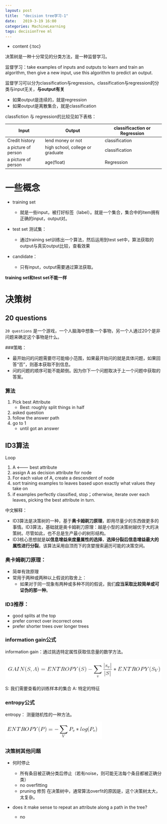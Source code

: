 ```yaml
---
layout: post
title:  "decision tree学习-1"
date:   2019-3-19 16:00
categories: MachineLearning
tags: decisionTree ml
---
```


* content
{:toc}

决策树是一种十分常见的分类方法，是一种监督学习。

监督学习：take examples of inputs and outputs to learn and train an algorithm, then give a new input, use this algorithm to predict an output.

监督学习可以分为classification与regression。classification与regression的分类与input无关，**与output有关**
- 如果output是连续的，就是regression
- 如果output是离散集合，就是classification

classfiction 与 regression的比较见如下表格：

| Input | Output | classificaction or Regression |
| ---- | ---- | ---- | 
| Credit history | lend money or not | classification |
| a picture of person | high school, college or graduate | classification |
| a picture of person | age(float) | Regression |


# 一些概念
- training set 
    - 就是一些input，被打好标签（label）。就是一个集合，集合中的item拥有正确的input，output对。

- test set 测试集： 
    - 通过training set训练出一个算法，然后运用到test set中，算法获取的output与真实output比较，查看效果
- candidate：
    - 只有input，output需要通过算法获取。

**training set和test set不能一样**

# 决策树
## 20 questions
`20 questions` 是一个游戏，一个人脑海中想象一个事物，另一个人通过20个是非问题来确定这个事物是什么。

###策略：
- 最开始问的问题需要尽可能缩小范围，如果最开始问的就是具体问题，如果回答“否”，则基本获取不到信息。
- 问的问题的顺序可能不能颠倒。因为你下一个问题取决于上一个问题中获取的答案。

### 算法
1. Pick best Attribute
    - Best: roughly split things in half
2. asked question 
3. follow the answer path
4. go to 1
    - until got an answer

## ID3算法
Loop
1. A <--- best attribute
2. assign A as decision attribute for node
3. For each value of A, create a descendent of node
4. sort training examples to leaves based upon exactly what values they take on
5. if examples perfectly classified, stop；otherwise, iterate over each leaves, picking the best attribute in turn.

中文解释：
- ID3算法是决策树的一种，基于**奥卡姆剃刀原理**，即用尽量少的东西做更多的事情。ID3算法，基础就是奥卡姆剃刀原理：越是小型的决策树越优于大的决策树。尽管如此，也不总是生产最小的树形结构。
- ID3核心思想就是**以信息增益来度量属性的选择**，**选择分裂后信息增益最大的属性进行分裂**。该算法采用自顶而下的贪婪搜索遍历可能的决策空间。

### 奥卡姆剃刀原理：
- 简单有效原理
- 常用于两种或两种以上假说的取舍上：
    - 如果对于同一现象有两种或多种不同的假说，我们**应当采取比较简单或可证伪的那一种**。

### ID3推荐：
- good splits at the top
- prefer correct over incorrect ones
- prefer shorter trees over longer trees

### information gain公式
information gain：通过挑选特定属性获取信息量的数学方法。

![gain公式](https://github.com/felix0913/felix0913.github.io/blob/master/_pic/gain%E5%85%AC%E5%BC%8F.jpg?raw=true)

S: 我们需要查看的训练样本的集合
A: 特定的特征

### entropy公式
entropy： 测量随机性的一种方法。

![entropy公式](https://github.com/felix0913/felix0913.github.io/blob/master/_pic/entropy_formula.jpg?raw=true)

### 决策树其他问题
- 何时停止
    - 所有条目被正确分类后停止（若有noise，则可能无法每个条目都被正确分类）
    - no overfitting
    - pruning  修剪
在决策树中，通常算法overfit的原因是，这个决策树太大，太复杂。

- does it make sense to repeat an attribute along a path in the tree?
    - no